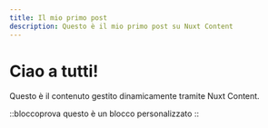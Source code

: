 ```yaml
---
title: Il mio primo post
description: Questo è il mio primo post su Nuxt Content
---
```


# Ciao a tutti!

Questo è il contenuto gestito dinamicamente tramite Nuxt Content.

::bloccoprova
questo è un blocco personalizzato
::
